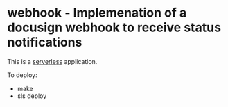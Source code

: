 # webhook - Implemenation of a docusign webhook to receive status notifications

This is a [serverless](https://serverless.com/) application.

To deploy:

* make
* sls deploy
